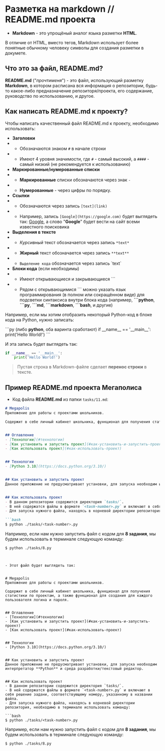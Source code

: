 # Разметка на markdown // README.md проекта

- **Markdown** - это упрощёный аналог языка разметки **HTML**.

В отличие от HTML, вместо тегов, Markdown использует более понятные обычному человеку символы для создания разметки в докумете.


## Что это за файл, README.md?
**README.md** ("*прочтименя*") - это файл, использующий разметку **Markdown**, в котором расписана вся информация о репозитории, будь-то какое-либо предназначение репозиторя/проекта, его содержание, руководство по использованию, и другое.


## Как написать README.md к проекту?
Чтобы написать качественный файл README.md к проекту, необходимо использовать:

- **Заголовки**
- - Обозначаются знаком `#` в начале строки
- - Имеют 4 уровня значимости, где `#` - самый высокий, а `####` - самый низкий (не рекомендуется к использованию)
- **Маркированные/нумерованные списки**
- - **Маркированные** списки обозначаются через знак `-`
- - **Нумерованные** - через цифры по порядку.
- **Ссылки**
- - Обозначаются через запись `[text](link)`
- - Например, запись `[Google](https://google.com)` будет выглядеть так: [Google](https://google.com), а слово "**Google**" будет вести на сайт всеми известного поисковика
- **Выделения в тексте**
- - *Курсивный* текст обозначается через запись `*text*`
- - **Жирный** текст обозначается через запись `**text**`
- - `Выделение кода` обозначается через запись \`text\`
- **Блоки кода** (если необходимы)
- - Имеют открывающиеся и закрывающиеся \`\`\`
- - Рядом с открывающимися \`\`\` можно указать язык программирования (в полном или сокращённом виде) для подсветки синтаксиса внутри блока кода (например, **\`\`\`python**, **\`\`\`py**, **\`\`\`md**, **\`\`\`markdown**, **\`\`\`bash**, и другие)

Например, если мы хотим отобразить некоторый Python-код в блоке кода на Python, нужно записать:

\`\`\`py (либо **python**, оба варинта сработают)
if \_\_name\_\_ == '\_\_main\_\_':
   print('Hello World!')
\`\`\`

И эта запись будет выглядеть так:
```py
if __name__ == '__main__':
    print('Hello World!')
```

> Пустая строка в Markdown-файле сделает **перенос строки** в тексте.


## Пример README.md проекта Мегаполиса
- Код файла **README.md** из папки `tasks/11.md`:

```md
# Megapolis
Приложение для работы с проектами школьников.

Содержит в себе личный кабинет школьника, функционал для получения статистики по проектам, а также функционал для создания для каждого пользователя логина и пароля.


## Оглавление
- [Технологии](#технологии)
- [Как установить и запустить проект](#как-установить-и-запустить-проект)
- [Как использовать проект](#как-использовать-проект)


## Технологии
- [Python 3.10](https://docs.python.org/3.10/)


## Как установить и запустить проект
Данное приложение не предусматривает установки, для запуска необходим интерпретатор **Python** и среда разработки/текстовый редактор.


## Как использовать проект
- В данном репозитории содержится директория `tasks/`. 
- В ней содержатся файлы в формате `<task-number>.py` и включают в себя решение задани, соответствующему номеру, указанному в названии файла.
- Для запуска нужного файла, находясь в корневой директории репозитория, необходимо в терминале использовать команду:

```bash
$ python ./tasks/<task-number>.py
```

Например, если нам нужно запустить файл с кодом для **8 задания**, мы будем использовать в терминале следующую команду:

```bash
$ python ./tasks/8.py
```

```


- Этот файл будет выглядеть так:


# Megapolis
Приложение для работы с проектами школьников.

Содержит в себе личный кабинет школьника, функционал для получения статистики по проектам, а также функционал для создания для каждого пользователя логина и пароля.


## Оглавление
- [Технологии](#технологии)
- [Как установить и запустить проект](#как-установить-и-запустить-проект)
- [Как использовать проект](#как-использовать-проект)


## Технологии
- [Python 3.10](https://docs.python.org/3.10/)


## Как установить и запустить проект
Данное приложение не предусматривает установки, для запуска необходим интерпретатор **Python** и среда разработки/текстовый редактор.


## Как использовать проект
- В данном репозитории содержится директория `tasks/`. 
- В ней содержатся файлы в формате `<task-number>.py` и включают в себя решение задани, соответствующему номеру, указанному в названии файла.
- Для запуска нужного файла, находясь в корневой директории репозитория, необходимо в терминале использовать команду:

```bash
$ python ./tasks/<task-number>.py
```

Например, если нам нужно запустить файл с кодом для **8 задания**, мы будем использовать в терминале следующую команду:

```
$ python ./tasks/8.py
```
